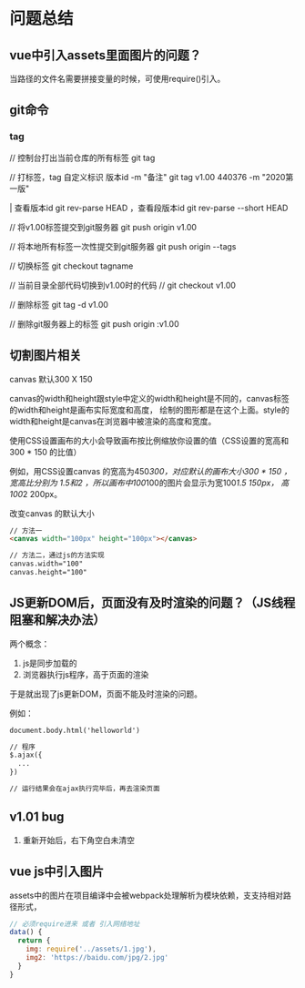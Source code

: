 # 问题总结

## vue中引入assets里面图片的问题？

当路径的文件名需要拼接变量的时候，可使用require()引入。

## git命令

### tag

// 控制台打出当前仓库的所有标签
git tag

// 打标签，tag 自定义标识 版本id -m "备注"
git tag v1.00 440376 -m "2020第一版"

| 查看版本id git rev-parse HEAD ，查看段版本id git rev-parse --short HEAD

// 将v1.00标签提交到git服务器
git push origin v1.00

// 将本地所有标签一次性提交到git服务器
git push origin --tags

// 切换标签
git checkout tagname

// 当前目录全部代码切换到v1.00时的代码
// git checkout v1.00 

// 删除标签
git tag -d v1.00

// 删除git服务器上的标签
git push origin :v1.00

## 切割图片相关

canvas 默认300 X 150

canvas的width和height跟style中定义的width和height是不同的，canvas标签的width和height是画布实际宽度和高度，
绘制的图形都是在这个上面。style的width和height是canvas在浏览器中被渲染的高度和宽度。

使用CSS设置画布的大小会导致画布按比例缩放你设置的值（CSS设置的宽高和300 * 150 的比值）

例如，用CSS设置canvas 的宽高为450*300，对应默认的画布大小300 * 150 ，宽高比分别为 1.5和2 ，所以画布中100*100的图片会显示为宽100*1.5 150px， 高100*2 200px。

改变canvas 的默认大小

```html
// 方法一
<canvas width="100px" height="100px"></canvas>

// 方法二，通过js的方法实现
canvas.width="100"
canvas.height="100"
```

## JS更新DOM后，页面没有及时渲染的问题？（JS线程阻塞和解决办法）

两个概念：

1. js是同步加载的
2. 浏览器执行js程序，高于页面的渲染

于是就出现了js更新DOM，页面不能及时渲染的问题。

例如：

```html
document.body.html('helloworld')

// 程序
$.ajax({
  ...
})

// 运行结果会在ajax执行完毕后，再去渲染页面
```

## v1.01 bug

1. 重新开始后，右下角空白未清空


## vue  js中引入图片

assets中的图片在项目编译中会被webpack处理解析为模块依赖，支支持相对路径形式，

```js
// 必须require进来 或者 引入网络地址
data() {
  return {
    img: require('../assets/1.jpg'),
    img2: 'https://baidu.com/jpg/2.jpg'
  }
}
```


